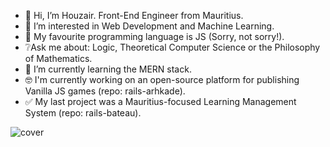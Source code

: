 - 👋 Hi, I’m Houzair. Front-End Engineer from Mauritius.
- 👀 I’m interested in Web Development and Machine Learning.
- 💛 My favourite programming language is JS (Sorry, not sorry!).
- ❔Ask me about: Logic, Theoretical Computer Science or the Philosophy of Mathematics.
- 🌱 I’m currently learning the MERN stack.
- 🤓 I'm currently working on an open-source platform for publishing Vanilla JS games (repo: rails-arhkade).
- ✅ My last project was a Mauritius-focused Learning Management System (repo: rails-bateau).

![cover](https://user-images.githubusercontent.com/88334281/144393290-bfedbfe7-477b-48a8-8e70-1da74fc5c4a7.png)

<!---
houzyk/houzyk is a ✨ special ✨ repository because its `README.md` (this file) appears on your GitHub profile.
You can click the Preview link to take a look at your changes.
--->
